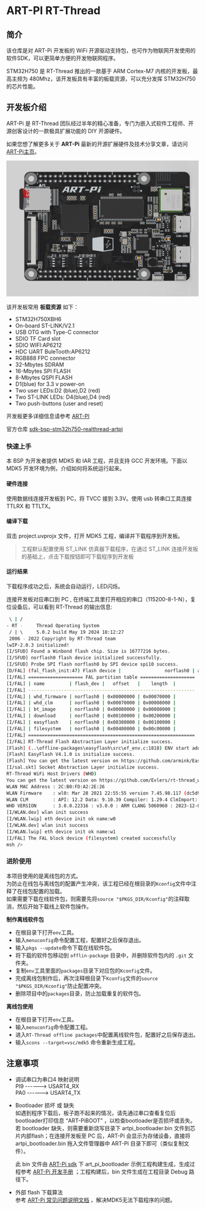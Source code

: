 # ART-PI RT-Thread

## 简介

该仓库是对 ART-Pi 开发板的 WiFi 开源驱动支持包，也可作为物联网开发使用的软件SDK，可以更简单方便的开发物联网程序。

STM32H750 是 RT-Thread 推出的一款基于 ARM Cortex-M7 内核的开发板，最高主频为 480Mhz，该开发板具有丰富的板载资源，可以充分发挥 STM32H750 的芯片性能。

## 开发板介绍

ART-Pi 是 RT-Thread 团队经过半年的精心准备，专门为嵌入式软件工程师、开源创客设计的一款极具扩展功能的 DIY 开源硬件。

如果您想了解更多关于 **ART-Pi** 最新的开源扩展硬件及技术分享文章，请访问 [ART-Pi主页](https://art-pi.gitee.io/website/)。

<img src="documents/figures/board.jpg" alt="image-20201009181905422" style="zoom:50%;" />

该开发板常用 **板载资源** 如下：

- STM32H750XBH6
- On-board ST-LINK/V2.1
- USB OTG with Type-C connector
- SDIO TF Card slot
- SDIO WIFI:AP6212
- HDC UART BuleTooth:AP6212
- RGB888 FPC connector
- 32-Mbytes SDRAM
- 16-Mbytes SPI FLASH
- 8-Mbytes QSPI FLASH
- D1(blue) for 3.3 v power-on
- Two user LEDs:D2 (blue),D2 (red)
- Two ST-LINK LEDs: D4(blue),D4 (red)
- Two push-buttons (user and reset)

开发板更多详细信息请参考 [ART-PI](https://art-pi.gitee.io/website)

官方仓库 [sdk-bsp-stm32h750-realthread-artpi](https://github.com/RT-Thread-Studio/sdk-bsp-stm32h750-realthread-artpi)

### 快速上手

本 BSP 为开发者提供 MDK5 和 IAR 工程，并且支持 GCC 开发环境。下面以 MDK5 开发环境为例，介绍如何将系统运行起来。

#### 硬件连接

使用数据线连接开发板到 PC，将 TVCC 接到 3.3V。使用 usb 转串口工具连接 TTLRX 和 TTLTX。

#### 编译下载

双击 project.uvprojx 文件，打开 MDK5 工程，编译并下载程序到开发板。

> 工程默认配置使用 ST_LINK 仿真器下载程序，在通过 ST_LINK 连接开发板的基础上，点击下载按钮即可下载程序到开发板

#### 运行结果

下载程序成功之后，系统会自动运行，LED闪烁。

连接开发板对应串口到 PC , 在终端工具里打开相应的串口（115200-8-1-N），复位设备后，可以看到 RT-Thread 的输出信息:

```bash
 \ | /
- RT -     Thread Operating System
 / | \     5.0.2 build May 19 2024 18:12:27
 2006 - 2022 Copyright by RT-Thread team
lwIP-2.0.3 initialized!
[I/SFUD] Found a Winbond flash chip. Size is 16777216 bytes.
[I/SFUD] norflash0 flash device initialized successfully.
[I/SFUD] Probe SPI flash norflash0 by SPI device spi10 success.
[D/FAL] (fal_flash_init:47) Flash device |                norflash0 | addr: 0x00000000 | len: 0x01000000 | blk_size: 0x00001000 |initialized finish.
[I/FAL] ==================== FAL partition table ====================
[I/FAL] | name         | flash_dev |   offset   |    length  |
[I/FAL] -------------------------------------------------------------
[I/FAL] | whd_firmware | norflash0 | 0x00000000 | 0x00070000 |
[I/FAL] | whd_clm      | norflash0 | 0x00070000 | 0x00008000 |
[I/FAL] | bt_image     | norflash0 | 0x00080000 | 0x00080000 |
[I/FAL] | download     | norflash0 | 0x00100000 | 0x00200000 |
[I/FAL] | easyflash    | norflash0 | 0x00300000 | 0x00100000 |
[I/FAL] | filesystem   | norflash0 | 0x00400000 | 0x00c00000 |
[I/FAL] =============================================================
[I/FAL] RT-Thread Flash Abstraction Layer initialize success.
[Flash] (..\offline-packages\easyflash\src\ef_env.c:1818) ENV start address is 0x00000000, size is 8192 bytes.
[Flash] EasyFlash V4.1.0 is initialize success.
[Flash] You can get the latest version on https://github.com/armink/EasyFlash .
[I/sal.skt] Socket Abstraction Layer initialize success.
RT-Thread WiFi Host Drivers (WHD)
You can get the latest version on https://github.com/Evlers/rt-thread_wifi-host-driver
WLAN MAC Address : 2C:B0:FD:A2:2E:26
WLAN Firmware    : wl0: Mar 28 2021 22:55:55 version 7.45.98.117 (dc5d9c4 CY) FWID 01-d36e8386
WLAN CLM         : API: 12.2 Data: 9.10.39 Compiler: 1.29.4 ClmImport: 1.36.3 Creation: 2021-03-28 22:47:33
WHD VERSION      : 3.0.0.22316 : v3.0.0 : ARM CLANG 5060960 : 2023-12-04 07:24:34 -0600
[I/WLAN.dev] wlan init success
[I/WLAN.lwip] eth device init ok name:w0
[I/WLAN.dev] wlan init success
[I/WLAN.lwip] eth device init ok name:w1
[I/FAL] The FAL block device (filesystem) created successfully
msh />
```
### 进阶使用
本项目使用的是离线包的方式。<br>
为防止在线包与离线包的配置产生冲突，该工程已经在根目录的`Kconfig`文件中注释了在线包配置的加载。<br>
如果需要下载在线软件包，则需要先将`source "$PKGS_DIR/Kconfig"`的注释取消，然后开始下载线上软件包操作。<br>

**制作离线软件包**
- 在根目录下打开`env`工具。
- 输入`menuconfig`命令配置工程，配置好之后保存退出。
- 输入`pkgs --update`命令下载在线软件包。
- 将下载的软件包移动到 `offlin-package` 目录中，并删除软件包内的 `.git` 文件夹。
- 复制`env`工具里面的`packages`目录下对应包的`Kconfig`文件。
- 完成离线包制作后，再次注释根目录下`Kconfig`文件的`source "$PKGS_DIR/Kconfig"`防止配置冲突。
- 删除项目中的`packages`目录，防止加载重复的软件包。

**离线包使用**
- 在根目录下打开`env`工具。
- 输入`menuconfig`命令配置工程。
- 进入`RT-Thread offline packages`中配置离线软件包，配置好之后保存退出。
- 输入`scons --target=vsc/mdk5` 命令重新生成工程。

## 注意事项

- 调试串口为串口4 映射说明<br>
    PI9  ------> USART4_RX<br>
    PA0 ------> USART4_TX <br>

- Bootloader 损坏 或 缺失<br>
    如遇到程序下载后，板子跑不起来的情况，请先通过串口查看复位后bootloader打印信息 “ART-PiBOOT” ，以检查bootloader是否损坏或丢失。若 bootloader 缺失，则需要重新烧写目录下 artpi_bootloader.bin 文件到芯片内部flash；在连接开发板至 PC 后，ART-Pi 会显示为存储设备，直接将 artpi_bootloader.bin 拖入文件管理器中 ART-Pi 目录下即可（类似复制文件）。

    此 bin 文件由 [ART-Pi sdk](https://github.com/RT-Thread-Studio/sdk-bsp-stm32h750-realthread-artpi) 下 art_pi_bootloader 示例工程构建生成，生成过程参考 [ART-Pi 开发手册](https://github.com/RT-Thread-Studio/sdk-bsp-stm32h750-realthread-artpi/blob/master/documents/UM5002-RT-Thread%20ART-Pi%20%E5%BC%80%E5%8F%91%E6%89%8B%E5%86%8C.md) ；工程构建后，bin 文件生成在工程目录 Debug 路径下。
    
- 外部 flash 下载算法<br>
    参考 [ART-Pi 常见问题说明文档](https://github.com/RT-Thread-Studio/sdk-bsp-stm32h750-realthread-artpi/blob/master/documents/UM5005-RT-Thread%20ART-Pi%20%E5%B8%B8%E8%A7%81%E9%97%AE%E9%A2%98%E8%A7%A3%E7%AD%94.md) ，解决MDK5无法下载程序的问题。

